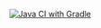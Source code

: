 [![Java CI with Gradle](https://github.com/JuliyaSvetlakova/HomeworkSelenide/actions/workflows/gradle.yml/badge.svg)](https://github.com/JuliyaSvetlakova/HomeworkSelenide/actions/workflows/gradle.yml)
